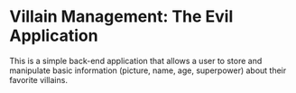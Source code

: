 # Villain Management: The Evil Application

This is a simple back-end application that allows a user to store and manipulate basic information (picture, name, age, superpower) about their favorite villains. 
